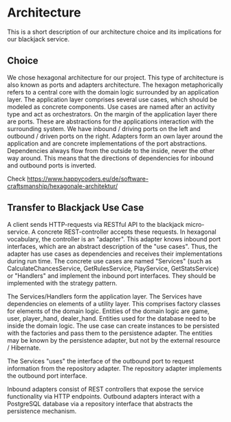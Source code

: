 # Architecture

This is a short description of our architecture choice and its implications for our blackjack service.

## Choice

We chose hexagonal architecture for our project.
This type of architecture is also known as ports and adapters architecture.
The hexagon metaphorically refers to a central core with the domain logic surrounded by an application layer.
The application layer comprises several use cases, which should be modeled as concrete components.
Use cases are named after an activity type and act as orchestrators.
On the margin of the application layer there are ports.
These are abstractions for the applications interaction with the surrounding system.
We have inbound / driving ports on the left and outbound / driven ports on the right.
Adapters form an own layer around the application and are concrete implementations of the port abstractions.
Dependencies always flow from the outside to the inside, never the other way around. This means that the directions of
dependencies for inbound and outbound ports is inverted.

Check https://www.happycoders.eu/de/software-craftsmanship/hexagonale-architektur/

## Transfer to Blackjack Use Case

A client sends HTTP-requests via RESTful API to the blackjack micro-service.
A concrete REST-controller accepts these requests. In hexagonal vocabulary, the controller is an "adapter".
This adapter knows inbound port interfaces, which are an abstract description of the "use cases".
Thus, the adapter has use cases as dependencies and receives their implementations during run time.
The concrete use cases are named "Services" (such as CalculateChancesService, GetRulesService, PlayService, GetStatsService)
or "Handlers" and implement the inbound port interfaces. They should be implemented with the strategy pattern.

The Services/Handlers form the application layer. The Services have dependencies on elements of a utility layer.
This comprises factory classes for elements of the domain logic. Entities of the domain logic are game, user, player_hand,
dealer_hand. Entities used for the database need to be inside the domain logic.
The use case can create instances to be persisted with the factories and pass them to the persistence adapter.
The entities may be known by the persistence adapter, but not by the external resource / Hibernate.

The Services "uses" the interface of the outbound port to request information from the repository adapter.
The repository adapter implements the outbound port interface.

Inbound adapters consist of REST controllers that expose the service functionality via HTTP endpoints.
Outbound adapters interact with a PostgreSQL database via a repository interface that abstracts the persistence mechanism.